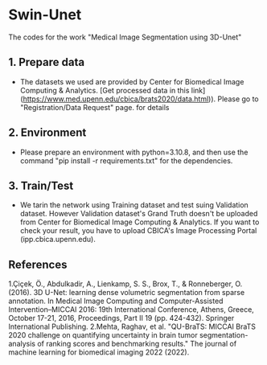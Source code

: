 # Swin-Unet
The codes for the work "Medical Image Segmentation using 3D-Unet"


## 1. Prepare data

- The datasets we used are provided by Center for Biomedical Image Computing & Analytics. [Get processed data in this link] (https://www.med.upenn.edu/cbica/brats2020/data.html)). Please go to "Registration/Data Request" page. for details

## 2. Environment

- Please prepare an environment with python=3.10.8, and then use the command "pip install -r requirements.txt" for the dependencies.

## 3. Train/Test

- We tarin the network using Training dataset and test suing Validation dataset. However Validation dataset's Grand Truth doesn't be uploaded from Center for Biomedical Image Computing & Analytics. If you want to check your result, you have to upload CBICA's Image Processing Portal (ipp.cbica.upenn.edu).


## References
1.Çiçek, Ö., Abdulkadir, A., Lienkamp, S. S., Brox, T., & Ronneberger, O. (2016). 3D U-Net: learning dense volumetric segmentation from sparse annotation. In Medical Image Computing and Computer-Assisted Intervention–MICCAI 2016: 19th International Conference, Athens, Greece, October 17-21, 2016, Proceedings, Part II 19 (pp. 424-432). Springer International Publishing.
2.Mehta, Raghav, et al. "QU-BraTS: MICCAI BraTS 2020 challenge on quantifying uncertainty in brain tumor segmentation-analysis of ranking scores and benchmarking results." The journal of machine learning for biomedical imaging 2022 (2022).
